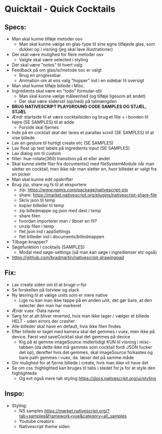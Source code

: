 # Quicktail - Quick Cocktails

## Specs:
- Man skal kunne tilføje metoder osv
	-	Man skal kunne vælge en glas-type til sine egne tilføjede glas, som dukker op i visning (jeg skal lave illustrationer)
- Der skal være mulighed for flere metoder osv
	- Valgte skal være selected i styling
- Der skal være "notes" til hvert valg
- Feedback på om glas/is/metode osv er valgt
	- Brug en progressbar
	-	Animation om at ens valg "hopper" ind i en sidebar til oversigt
- Man skal kunne tilføje billede i Misc.
- Ingredients skal være en "todo" formular-stil
	- Man skal kunne vælge måleenhed (og tilføje ligesom alt andet)
	- Der skal være sliderstil (op/ned) på talmængden
- **BRUG NATIVESCRIPT PLAYGROUND CODE SAMPLES OG STJÆL, STJÆL**
- Ændr startside til at være cocktailsiden og brug et lille + i bunden til højre (SE SAMPLES) til at adde
	- Forside skal fjernes
- Inde på en cocktail skal der laves et parallax scroll (SE SAMPLES) til at vise billede
- Lav en gesture til hurtigt create etc (SE SAMPLES)
- Lav float up text labels på ingredients input (SE SAMPLES)
- Lav dialog om til custom
- filter: hue-rotate(360) transition på et eller andet
- Skal kunne slette filer fra documents() med fileSystemModule når man sletter en cocktail, men ikke når man sletter en, hvor billedet er valgt fra en picker
- Man skal kunne edit opskrifter
- Brug zip, share og fs til at eksportere
	- zip: https://www.npmjs.com/package/nativescript-zip
	- share: https://market.nativescript.org/plugins/nativescript-share-file
	- Skriv json til temp
	- kopier billeder til temp
	- zip billedmappe og json med dest i temp
	- share filen
	- hvordan importerer man / åbner en fil?
	- unzip filen i temp
	- flet json ind i appSettings
	- flet billeder ind i documents/billedmappen
- Tilbage-knapper?
- Søgefunktion i cocktails (SAMPLES)
	- Modal med søge-settings (så man kan søge i ingredienser etc også)
- https://github.com/bradmartin/nativescript-drawingpad

## Fix:
- Lav create siden om til at bruge v-for
- Se forskellen på listview og stack
- Ny løsning til at vælge units som er mere native
	- Lige nu kan man ikke tappe på en anden unit, det gør bare, at den selecter den man har markeret
- Ændr vuex -Data navne
- Sørg for at alt bliver reverted, hvis man ikke tager / vælger et billede HELT - uden errors der crasher
- Alle billeder skal have en default, hvis ikke filen findes
- Efter billede er taget med kamera skal det gemmes i vuex, men ikke på device. Først ved saveCocktail skal det gemmes på device
	- Kig på at gemme imageSource midlertidigt KUN til visning i misc-tabben (da dette ikke må gemmes som cocktail fordi JSON fucker det op), derefter hvis det gemmes, skal imageSource forkastes og bare path gemmes i vuex, da <Image> læser det på samme måde
- Giv mulighed for at fjerne billede i create, hvis man ikke vil have det
- Se om css :highlighted kan bruges til tabs i stedet for js for at style den highlightede
	- Og evt også mere tab styling https://docs.nativescript.org/ui/styling

## Inspo:
- Styling:
	- NS samples https://market.nativescript.org/?tab=samples&framework=vue&category=all_samples
	- Youtube creators
	- Nativescript theme siden
